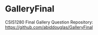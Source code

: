 # GalleryFinal
CSIS1280 Final Gallery Question
Repository: https://github.com/abiddouglas/GalleryFinal
